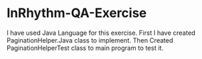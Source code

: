 # InRhythm-QA-Exercise
I have used Java Language for this exercise. First I have created PaginationHelper.Java class to implement. Then Created PaginationHelperTest class to main program to test it.
